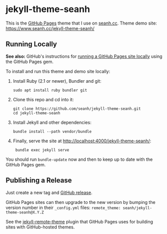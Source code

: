 jekyll-theme-seanh
==================

This is the [GitHub Pages](https://pages.github.com/) theme that I use on
[seanh.cc](https://seanh.cc/). Theme demo site: <https://www.seanh.cc/jekyll-theme-seanh/>

Running Locally
---------------

**See also:**
GitHub's instructions for [running a GitHub Pages site locally](https://help.github.com/en/articles/setting-up-your-github-pages-site-locally-with-jekyll)
using the GitHub Pages gem.

To install and run this theme and demo site locally:

1. Install Ruby (2.1 or newer), Bundler and git:

   ```
   sudo apt install ruby bundler git
   ```
2. Clone this repo and cd into it:

   ```
   git clone https://github.com/seanh/jekyll-theme-seanh.git
   cd jekyll-theme-seanh
   ```

3. Install Jekyll and other dependencies:

   ```
   bundle install --path vendor/bundle
   ```

4. Finally, serve the site at <http://localhost:4000/jekyll-theme-seanh/>:

   ```
    bundle exec jekyll serve
    ```

You should run `bundle-update` now and then to keep up to date with the GitHub
Pages gem.

Publishing a Release
--------------------

Just create a new tag and [GitHub release](https://github.com/seanh/jekyll-theme-seanh/releases).

GitHub Pages sites can then upgrade to the new version by bumping the version number in their
`_config.yml` files: `remote_theme: seanh/jekyll-theme-seanh@X.Y.Z`

See the [jekyll-remote-theme](https://github.com/benbalter/jekyll-remote-theme) plugin that
GitHub Pages uses for building sites with GitHub-hosted themes.
